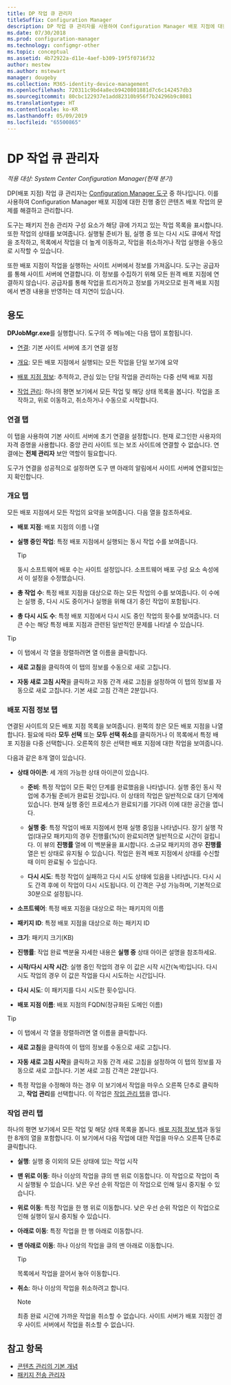 ```yaml
---
title: DP 작업 큐 관리자
titleSuffix: Configuration Manager
description: DP 작업 큐 관리자를 사용하여 Configuration Manager 배포 지점에 대한 콘텐츠 배포 작업의 문제를 해결하고 관리합니다.
ms.date: 07/30/2018
ms.prod: configuration-manager
ms.technology: configmgr-other
ms.topic: conceptual
ms.assetid: 4b72922a-d11e-4aef-b309-19f5f0716f32
author: mestew
ms.author: mstewart
manager: dougeby
ms.collection: M365-identity-device-management
ms.openlocfilehash: 720311c9bd4a8ecb9420801881d7c6c142457db3
ms.sourcegitcommit: 80cbc122937e1add82310b956f7b24296b9c8081
ms.translationtype: HT
ms.contentlocale: ko-KR
ms.lasthandoff: 05/09/2019
ms.locfileid: "65500865"
---
```

# <a name="dp-job-queue-manager"></a>DP 작업 큐 관리자

*적용 대상: System Center Configuration Manager(현재 분기)*

DP(배포 지점) 작업 큐 관리자는 [Configuration Manager 도구](/sccm/core/support/tools) 중 하나입니다. 이를 사용하여 Configuration Manager 배포 지점에 대한 진행 중인 콘텐츠 배포 작업의 문제를 해결하고 관리합니다. 

도구는 패키지 전송 관리자 구성 요소가 해당 큐에 가지고 있는 작업 목록을 표시합니다. 또한 작업의 상태를 보여줍니다. 실행될 준비가 됨, 실행 중 또는 다시 시도 큐에서 작업을 조작하고, 목록에서 작업을 더 높게 이동하고, 작업을 취소하거나 작업 실행을 수동으로 시작할 수 있습니다.

또한 배포 지점이 작업을 실행하는 사이트 서버에서 정보를 가져옵니다. 도구는 공급자를 통해 사이트 서버에 연결합니다. 이 정보를 수집하기 위해 모든 원격 배포 지점에 연결하지 않습니다. 공급자를 통해 작업을 트리거하고 정보를 가져오므로 원격 배포 지점에서 변경 내용을 반영하는 데 지연이 있습니다.



## <a name="usage"></a>용도

**DPJobMgr.exe**를 실행합니다. 도구의 주 메뉴에는 다음 탭이 포함됩니다. 

- [연결](#bkmk_connect): 기본 사이트 서버에 초기 연결 설정  

- [개요](#bkmk_overview): 모든 배포 지점에서 실행되는 모든 작업을 단일 보기에 요약  

- [배포 지점 정보](#bkmk_dp-info): 추적하고, 관심 있는 단일 작업을 관리하는 다중 선택 배포 지점  

- [작업 관리](#bkmk_manage-jobs): 하나의 평면 보기에서 모든 작업 및 해당 상태 목록을 봅니다. 작업을 조작하고, 위로 이동하고, 취소하거나 수동으로 시작합니다.  


### <a name="bkmk_connect"></a> 연결 탭

이 탭을 사용하여 기본 사이트 서버에 초기 연결을 설정합니다. 현재 로그인한 사용자의 자격 증명을 사용합니다. 중앙 관리 사이트 또는 보조 사이트에 연결할 수 없습니다. 연결에는 **전체 관리자** 보안 역할이 필요합니다.

도구가 연결을 성공적으로 설정하면 도구 맨 아래의 알림에서 사이트 서버에 연결되었는지 확인합니다. 


### <a name="bkmk_overview"></a> 개요 탭

모든 배포 지점에서 모든 작업의 요약을 보여줍니다. 다음 열을 참조하세요.  

- **배포 지점**: 배포 지점의 이름 나열  

- **실행 중인 작업**: 특정 배포 지점에서 실행되는 동시 작업 수를 보여줍니다.  

    > [!Tip]  
    > 동시 소프트웨어 배포 수는 사이트 설정입니다. 소프트웨어 배포 구성 요소 속성에서 이 설정을 수정했습니다.  

- **총 작업 수**: 특정 배포 지점을 대상으로 하는 모든 작업의 수를 보여줍니다. 이 수에는 실행 중, 다시 시도 중이거나 실행을 위해 대기 중인 작업이 포함됩니다.  

- **총 다시 시도 수**: 특정 배포 지점에서 다시 시도 중인 작업의 횟수를 보여줍니다. 더 큰 수는 해당 특정 배포 지점과 관련된 일반적인 문제를 나타낼 수 있습니다.  


> [!Tip]  
> - 이 탭에서 각 열을 정렬하려면 열 이름을 클릭합니다.  
> 
> - **새로 고침**을 클릭하여 이 탭의 정보를 수동으로 새로 고칩니다.  
> 
> - **자동 새로 고침 시작**을 클릭하고 자동 간격 새로 고침을 설정하여 이 탭의 정보를 자동으로 새로 고칩니다. 기본 새로 고침 간격은 2분입니다.  


### <a name="bkmk_dp-info"></a> 배포 지점 정보 탭

연결된 사이트의 모든 배포 지점 목록을 보여줍니다. 왼쪽의 창은 모든 배포 지점을 나열합니다. 필요에 따라 **모두 선택** 또는 **모두 선택 취소**를 클릭하거나 이 목록에서 특정 배포 지점을 다중 선택합니다. 오른쪽의 창은 선택한 배포 지점에 대한 작업을 보여줍니다.

다음과 같은 8개 열이 있습니다.  

- **상태 아이콘**: 세 개의 가능한 상태 아이콘이 있습니다.  

    - **준비**: 특정 작업이 모든 확인 단계를 완료했음을 나타냅니다. 실행 중인 동시 작업에 추가될 준비가 완료된 것입니다. 이 상태의 작업은 일반적으로 대기 단계에 있습니다. 현재 실행 중인 프로세스가 완료되기를 기다려 이에 대한 공간을 엽니다.  

    - **실행 중**: 특정 작업이 배포 지점에서 현재 실행 중임을 나타냅니다. 장기 실행 작업(대규모 패키지)의 경우 진행률(%)이 완료되려면 일반적으로 시간이 걸립니다. 이 뷰의 **진행률** 열에 이 백분율을 표시합니다. 소규모 패키지의 경우 **진행률** 열은 빈 상태로 유지될 수 있습니다. 작업은 원격 배포 지점에서 상태를 수신할 때 이미 완료될 수 있습니다.  

    - **다시 시도**: 특정 작업이 실패하고 다시 시도 상태에 있음을 나타냅니다. 다시 시도 간격 후에 이 작업이 다시 시도됩니다. 이 간격은 구성 가능하며, 기본적으로 30분으로 설정됩니다.  

- **소프트웨어**: 특정 배포 지점을 대상으로 하는 패키지의 이름  

- **패키지 ID**: 특정 배포 지점을 대상으로 하는 패키지 ID  

- **크기**: 패키지 크기(KB)  

- **진행률**: 작업 완료 백분율 자세한 내용은 **실행 중** 상태 아이콘 설명을 참조하세요.  

- **시작/다시 시작 시간**: 실행 중인 작업의 경우 이 값은 시작 시간(녹색)입니다. 다시 시도 작업의 경우 이 값은 작업을 다시 시도하는 시간입니다.  

- **다시 시도**: 이 패키지를 다시 시도한 횟수입니다.  

- **배포 지점 이름**: 배포 지점의 FQDN(정규화된 도메인 이름)  

> [!Tip]  
> - 이 탭에서 각 열을 정렬하려면 열 이름을 클릭합니다.  
> 
> - **새로 고침**을 클릭하여 이 탭의 정보를 수동으로 새로 고칩니다.  
> 
> - **자동 새로 고침 시작**을 클릭하고 자동 간격 새로 고침을 설정하여 이 탭의 정보를 자동으로 새로 고칩니다. 기본 새로 고침 간격은 2분입니다.  
> 
> - 특정 작업을 수정해야 하는 경우 이 보기에서 작업을 마우스 오른쪽 단추로 클릭하고, **작업 관리**를 선택합니다. 이 작업은 [작업 관리 탭](#bkmk_manage-jobs)을 엽니다.  


### <a name="bkmk_manage-jobs"></a> 작업 관리 탭

하나의 평면 보기에서 모든 작업 및 해당 상태 목록을 봅니다. [배포 지점 정보 탭](#bkmk_dp-info)과 동일한 8개의 열을 포함합니다. 이 보기에서 다음 작업에 대한 작업을 마우스 오른쪽 단추로 클릭합니다.  

- **실행**: 실행 중 이외의 모든 상태에 있는 작업 시작  

- **맨 위로 이동**: 하나 이상의 작업을 큐의 맨 위로 이동합니다. 이 작업으로 작업이 즉시 실행될 수 있습니다. 낮은 우선 순위 작업은 이 작업으로 인해 일시 중지될 수 있습니다.  

- **위로 이동**: 특정 작업을 한 행 위로 이동합니다. 낮은 우선 순위 작업은 이 작업으로 인해 실행이 일시 중지될 수 있습니다.  

- **아래로 이동**: 특정 작업을 한 행 아래로 이동합니다.  

- **맨 아래로 이동**: 하나 이상의 작업을 큐의 맨 아래로 이동합니다.  

    > [!Tip]  
    > 목록에서 작업을 끌어서 놓아 이동합니다.  

- **취소**: 하나 이상의 작업을 취소하려고 합니다.  

    > [!Note]  
    > 최종 완료 시간에 가까운 작업을 취소할 수 없습니다. 사이트 서버가 배포 지점인 경우 사이트 서버에서 작업을 취소할 수 없습니다.  



## <a name="see-also"></a>참고 항목

- [콘텐츠 관리의 기본 개념](/sccm/core/plan-design/hierarchy/fundamental-concepts-for-content-management)
- [패키지 전송 관리자](/sccm/core/plan-design/hierarchy/package-transfer-manager)
